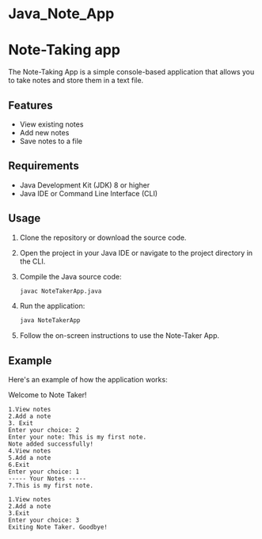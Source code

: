 # Java_Note_App


# Note-Taking app

The Note-Taking App is a simple console-based application that allows you to take notes and store them in a text file.

## Features

- View existing notes
- Add new notes
- Save notes to a file

## Requirements

- Java Development Kit (JDK) 8 or higher
- Java IDE or Command Line Interface (CLI)

## Usage

1. Clone the repository or download the source code.
2. Open the project in your Java IDE or navigate to the project directory in the CLI.
3. Compile the Java source code:

    ```bash
    javac NoteTakerApp.java
    ```

4. Run the application:

    ```bash
    java NoteTakerApp
    ```

5. Follow the on-screen instructions to use the Note-Taker App.

## Example

Here's an example of how the application works:

Welcome to Note Taker!

    1.View notes
    2.Add a note
    3. Exit
    Enter your choice: 2
    Enter your note: This is my first note.
    Note added successfully!
    4.View notes
    5.Add a note
    6.Exit
    Enter your choice: 1
    ----- Your Notes -----
    7.This is my first note.

    1.View notes
    2.Add a note
    3.Exit
    Enter your choice: 3
    Exiting Note Taker. Goodbye!

